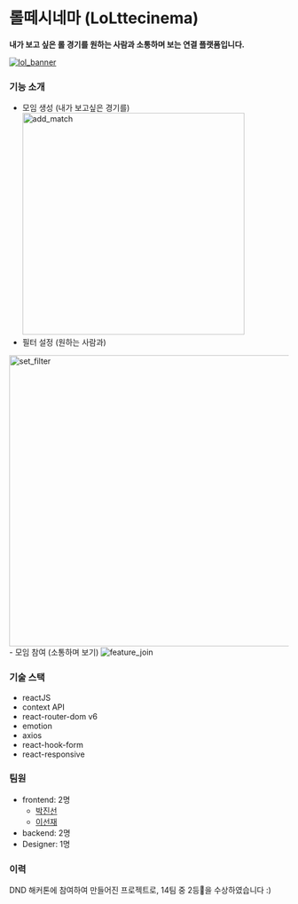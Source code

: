 # 롤떼시네마 (LoLttecinema)

<b>내가 보고 싶은 롤 경기를 원하는 사람과 소통하며 보는 연결 플랫폼입니다.</b>

<a href="https://dnd-hack-3-frontend.web.app/">
    <img src="https://user-images.githubusercontent.com/31176502/142759248-1ed272a2-4aa3-4c45-9b6a-9b79fa9e78ef.png" alt="lol_banner" title="lol_banner"  />
</a>

### 기능 소개
- 모임 생성 (내가 보고싶은 경기를)
  <img src="https://user-images.githubusercontent.com/31176502/142759521-c6bd3f78-20e4-4317-aa44-f54225570513.png" alt="add_match" title="add_match" height="400" />
- 필터 설정 (원하는 사람과)
 <img src="https://user-images.githubusercontent.com/31176502/142759535-38d5c2c5-fc9d-4663-b163-550ea76d7615.png" alt="set_filter" title="set_filter" height="525"  />
- 모임 참여 (소통하며 보기)
 <img src="https://user-images.githubusercontent.com/31176502/142759708-671717b5-91fe-4b24-9796-62594c3493a8.gif" alt="feature_join" title="feature_join"  />

### 기술 스택
- reactJS
- context API
- react-router-dom v6
- emotion
- axios
- react-hook-form
- react-responsive

### 팀원
- frontend: 2명 
  - [박진선](https://github.com/jinsunee)
  - [이선재](https://github.com/Sunjae95)
- backend: 2명
- Designer: 1명

### 이력
DND 해커톤에 참여하여 만들어진 프로젝트로, 14팀 중 2등🥈을 수상하였습니다 :)